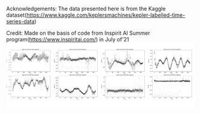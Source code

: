 Acknowledgements: 
The data presented here is from the Kaggle dataset(https://www.kaggle.com/keplersmachines/kepler-labelled-time-series-data)

Credit: 
Made on the basis of code from Inspirit AI Summer program(https://www.inspiritai.com/) in July of'21
![Test Image](https://github.com/jhu20/Exoplanet-Prediction/blob/main/luminosity%20time%20series%20data.png)
